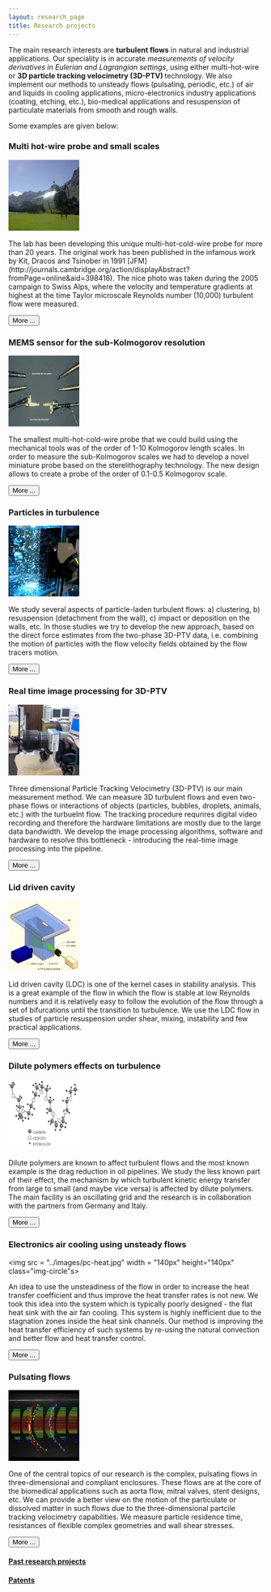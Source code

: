 ```yaml
---
layout: research_page
title: Research projects
---
```


The main research interests are <strong>turbulent flows</strong> in natural and industrial applications. Our speciality is in accurate <em>measurements of velocity derivatives in Eulerian and Lagrangian settings</em>, using either multi-hot-wire or <strong>3D particle tracking velocimetry (3D-PTV) </strong> technology. We also implement our methods to unsteady flows (pulsating, periodic, etc.) of air and liquids in cooling applications, micro-electronics industry applications (coating, etching, etc.), bio-medical applications and resuspension of particulate materials from smooth and rough walls. 

Some examples are given below: 


### Multi hot-wire probe and small scales


<img src = "../images/calibration_in_situ.jpg" width = "140px" height="140px" class="img-circle">

<p>
	The lab has been developing this unique multi-hot-cold-wire probe for more than 20 years. The original work has been published in the infamous work by Kit, Dracos and Tsinober in 1991 [JFM](http://journals.cambridge.org/action/displayAbstract?fromPage=online&aid=398416). The nice photo was taken during the 2005 campaign to Swiss Alps, where the velocity and temperature gradients at highest at the time Taylor microscale Reynolds number (10,000) turbulent flow were measured. 
</p> <a href="/research/multihotwire.html"> <button type="button" class="btn btn-info btn-sm">More ...</button></a>

### MEMS sensor for the sub-Kolmogorov resolution	

<img src = "../images/P1010129.JPG" width = "140px" height="140px" class="img-circle"> 

<p>
	The smallest multi-hot-cold-wire probe that we could build using the mechanical tools was of the order of 1-10 Kolmogorov length scales. In order to measure the sub-Kolmogorov scales we had to develop a novel miniature probe based on the sterelithography technology. The new design allows to create a probe of the order of 0.1-0.5 Kolmogorov scale. 
</p> <a href="/research/microsensor.html"> <button type="button" class="btn btn-info btn-sm">More ...</button></a>


### Particles in turbulence

<img src = "../images/twophase.jpg" width = "140px" height="140px" class="img-circle"> 


<p>
	We study several aspects of particle-laden turbulent flows: a) clustering, b) resuspension (detachment from the wall), c) impact or deposition on the walls, etc. In those studies we try to develop the new approach, based on the direct force estimates from the two-phase 3D-PTV data, i.e. combining the motion of particles with the flow velocity fields obtained by the flow tracers motion. 

</p> <a href="/research/two_phase.html"> <button type="button" class="btn btn-info btn-sm">More ...</button></a>


### Real time image processing for 3D-PTV


<img src = "../images/Image005.jpg" width = "140px" height="140px" class="img-circle"> 


<p>
	Three dimensional Particle Tracking Velocimetry (3D-PTV) is our main measurement method. We can measure 3D turbulent flows and even two-phase flows or interactions of objects (particles, bubbles, droplets, animals, etc.) with the turbuelnt flow. The tracking procedure requrires digital video recording and therefore the hardware limitations are mostly due to the large data bandwidth. We develop the image processing algorithms, software and hardware to resolve this bottleneck - introducing the real-time image processing into the pipeline. 

</p> <a href="/research/realtime.html"> <button type="button" class="btn btn-info btn-sm">More ...</button></a>



### Lid driven cavity


<img src = "../images/assembly_belt_large_aquarium.jpg" width = "140px" height="140px" class="img-circle"> 


<p>
	Lid driven cavity (LDC) is one of the kernel cases in stability analysis. This is a great example of the flow in which the flow is stable at low Reynolds numbers and it is relatively easy to follow the evolution of the flow through a set of bifurcations until the transition to turbulence. We use the LDC flow in studies of particle resuspension under shear, mixing, instability and few practical applications. 

</p> <a href="/research/cavity.html"> <button type="button" class="btn btn-info btn-sm">More ...</button></a>



### Dilute polymers effects on turbulence

<img src = "../images/polymers.jpg" width = "140px" height="140px" class="img-circle">

<p>
	Dilute polymers are known to affect turbulent flows and the most known example is the drag reduction in oil pipelines. We study the less known part of their effect, the mechanism by which turbulent kinetic energy transfer from large to small (and maybe vice versa) is affected by dilute polymers. The main facility is an oscillating grid and the research is in collaboration with the partners from Germany and Italy. 

</p> <a href="/research/polymers.html"> <button type="button" class="btn btn-info btn-sm">More ...</button></a>


### Electronics air cooling using unsteady flows

<img src = "../images/pc-heat.jpg" width = "140px" height="140px" class="img-circle"s> 


An idea to use the unsteadiness of the flow in order to increase the heat transfer coefficient and thus improve the heat transfer rates is not new. We took this idea into the system which is typically poorly designed - the flat heat sink with the air fan cooling. This system is highly inefficient due to the stagnation zones inside the heat sink channels. Our method is improving the heat transfer efficiency of such systems by re-using the natural convection and better flow and heat transfer control. 

</p> <a href="/research/cooling.html"> <button type="button" class="btn btn-info btn-sm">More ...</button></a>



### Pulsating flows


<img src = "../images/profiles_700_quiver.jpg" width = "140px" height="140px" class="img-circle">

One of the central topics of our research is the complex, pulsating flows in three-dimensional and compliant enclosures. These flows are at the core of the biomedical applications such as aorta flow, mitral valves, stent designs, etc. We can provide a better view on the motion of the particulate or dissolved matter in such flows due to the three-dimensional partcile tracking velocimetry capabilities. We measure particle residence time, resistances of flexible complex geometries and wall shear stresses. 


</p> <a href="/research/pulsating.html"> <button type="button" class="btn btn-info btn-sm">More ...</button></a>


#### [Past research projects](/research/past_research.html)

#### [Patents](patents.html)


